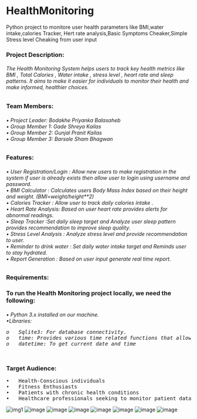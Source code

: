 # HealthMonitoring
Python project to monitore user health parameters like BMI,water intake,calories Tracker, Hert rate analysis,Basic Symptoms Cheaker,Simple Stress level Cheaking from user input

<h3>Project Description:</h3>
<h6>
	The Health Monitoring System helps users to track key health metrics like BMI , Total Calories , Water intake , stress level , heart rate and sleep patterns.
It aims to make it easier for individuals to monitor their health and make informed, healthier choices.

</h6>
<h3>Team Members:</h3>
<h6>
•	Project Leader: Bodakhe Priyanka Balasaheb
<br>•	Group Member 1: Gade Shreya Kailas
<br>•	Group Member 2: Gunjal Pranit Kailas
<br>•	Group Member 3: Barsale Sham Bhagwan
</h6>
  
<h3>Features:</h3>
<h6>
•	User Registration/Login : Allow new users to make registration in the system if user is already exists then allow user to login using username and password.
<br>•	BMI Calculator :</strong> Calculates users Body Mass Index based on their height and weight. (BMI=weight/height**2)
<br>•	Calories Tracker : Allow user to track daily calories intake .
<br>•	Heart Rate Analysis: Based on user heart rate provides alerts for abnormal readings.
<br>•	Sleep Tracker :Set daily sleep target and  Analyze user sleep pattern provides recommendation to improve sleep quality.
<br>•	Stress Level Analysis : Analyze stress level and provide recommendation to user.
<br>•	Reminder to drink  water : Set daily water intake target and Reminds user to stay hydrated. 
<br>•	Report Generation : Based on user input generate real time report.
</h6>

<h3>Requirements:</h3>
<h3>To run the Health Monitoring  project locally, we need the following:</h3>
<h6>
•	Python 3.x installed on our machine.
<br>•Libraries:
<p>
  <pre>
o	Sqlite3: For database connectivity.
o	time: Provides various time related functions that allow user to work with times , dates , and timestamps.
o	datetime: To get current date and time 
  </pre>
</p>
</h6>

</h6>
<h3>Target Audience:</h3>
<p>
<pre>
•	Health-Conscious individuals
•	Fitness Enthusiasts
•	Patients with chronic health conditions 
•	Healthcare professionals seeking to monitor patient data
</pre>
</p>

![img1](https://github.com/user-attachments/assets/fcb8b903-0242-48db-bcd8-c366a86ce746)
![image](https://github.com/user-attachments/assets/2c72e8a4-ebc2-4f5c-8b9d-42d6be553a06)
![image](https://github.com/user-attachments/assets/4d99c34f-3dda-434a-a0d6-7717090b81df)
![image](https://github.com/user-attachments/assets/c1ff47e5-9155-4ff3-bd03-31ff8577586a)
![image](https://github.com/user-attachments/assets/9c86dd21-9e43-4d49-a709-6d70881fd090)
![image](https://github.com/user-attachments/assets/eb4cc75e-c549-41f8-a13a-01c4c29b5442)
![image](https://github.com/user-attachments/assets/73c9786e-8592-4430-af78-7f91405610fc)
![image](https://github.com/user-attachments/assets/6d022c8c-2a34-45e4-a16a-3c8a81580a8d)









